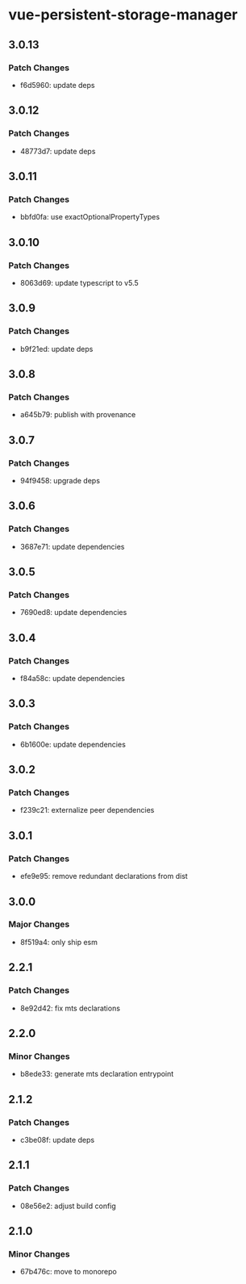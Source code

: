 # vue-persistent-storage-manager

## 3.0.13

### Patch Changes

- f6d5960: update deps

## 3.0.12

### Patch Changes

- 48773d7: update deps

## 3.0.11

### Patch Changes

- bbfd0fa: use exactOptionalPropertyTypes

## 3.0.10

### Patch Changes

- 8063d69: update typescript to v5.5

## 3.0.9

### Patch Changes

- b9f21ed: update deps

## 3.0.8

### Patch Changes

- a645b79: publish with provenance

## 3.0.7

### Patch Changes

- 94f9458: upgrade deps

## 3.0.6

### Patch Changes

- 3687e71: update dependencies

## 3.0.5

### Patch Changes

- 7690ed8: update dependencies

## 3.0.4

### Patch Changes

- f84a58c: update dependencies

## 3.0.3

### Patch Changes

- 6b1600e: update dependencies

## 3.0.2

### Patch Changes

- f239c21: externalize peer dependencies

## 3.0.1

### Patch Changes

- efe9e95: remove redundant declarations from dist

## 3.0.0

### Major Changes

- 8f519a4: only ship esm

## 2.2.1

### Patch Changes

- 8e92d42: fix mts declarations

## 2.2.0

### Minor Changes

- b8ede33: generate mts declaration entrypoint

## 2.1.2

### Patch Changes

- c3be08f: update deps

## 2.1.1

### Patch Changes

- 08e56e2: adjust build config

## 2.1.0

### Minor Changes

- 67b476c: move to monorepo
